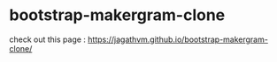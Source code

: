 # bootstrap-makergram-clone

check out this page : https://jagathvm.github.io/bootstrap-makergram-clone/
